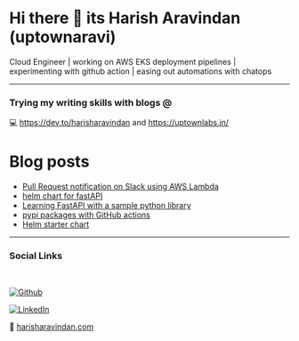 # Hi there 👋 its Harish Aravindan (uptownaravi)
Cloud Engineer | working on AWS EKS deployment pipelines | experimenting with github action | easing out automations with chatops

---

### Trying my writing skills with blogs @
:computer: https://dev.to/harisharavindan and https://uptownlabs.in/

# Blog posts
<!-- BLOG-POST-LIST:START -->
- [Pull Request notification on Slack using AWS Lambda](https://dev.to/harisharavindan/pull-request-notification-on-slack-using-aws-lambda-4mjo)
- [helm chart for fastAPI](https://dev.to/harisharavindan/helm-chart-for-fastapi-2ej1)
- [Learning FastAPI with a sample python library](https://dev.to/harisharavindan/learning-fastapi-with-a-sample-python-library-5f2n)
- [pypi packages with GitHub actions](https://dev.to/harisharavindan/pypi-packages-with-github-actions-45ig)
- [Helm starter chart](https://dev.to/harisharavindan/helm-starter-chart-m1j)
<!-- BLOG-POST-LIST:END -->

---
### Social Links
<br>

[![Github](https://img.shields.io/badge/github-profile-brightgreen.svg)](https://github.com/uptownaravi) 

[![LinkedIn](https://img.shields.io/badge/LinkedIn-0077B5?style=for-the-badge&logo=linkedin&logoColor=white)](https://in.linkedin.com/in/harish-aravindan)

:rocket: [harisharavindan.com](https://harisharavindan.com/)
